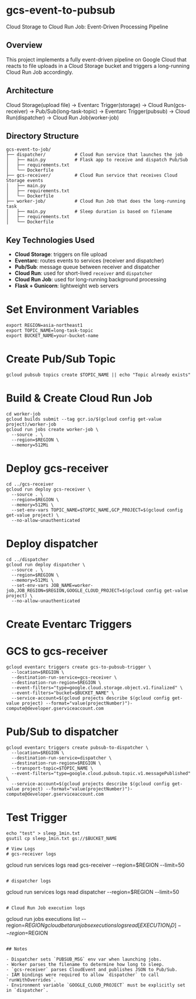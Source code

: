 # gcs-event-to-pubsub

Cloud Storage to Cloud Run Job: Event-Driven Processing Pipeline

## Overview

This project implements a fully event-driven pipeline on Google Cloud that reacts to file uploads in a Cloud Storage bucket and triggers a long-running Cloud Run Job accordingly.

## Architecture

Cloud Storage(upload file) -> Eventarc Trigger(storage) -> Cloud Run(gcs-receiver) -> Pub/Sub(long-task-topic) -> Eventarc Trigger(pubsub) -> Cloud Run(dispatcher) -> Cloud Run Job(worker-job)

## Directory Structure
```text
gcs-event-to-job/
├── dispatcher/           # Cloud Run service that launches the job
│   ├── main.py           # Flask app to receive and dispatch Pub/Sub
│   ├── requirements.txt
│   └── Dockerfile
├── gcs-receiver/         # Cloud Run service that receives Cloud Storage events
│   ├── main.py
│   ├── requirements.txt
│   └── Dockerfile
├── worker-job/           # Cloud Run Job that does the long-running task
│   ├── main.py           # Sleep duration is based on filename
│   ├── requirements.txt
│   └── Dockerfile
```

## Key Technologies Used

- **Cloud Storage**: triggers on file upload
- **Eventarc**: routes events to services (receiver and dispatcher)
- **Pub/Sub**: message queue between receiver and dispatcher
- **Cloud Run**: used for short-lived `receiver` and `dispatcher`
- **Cloud Run Job**: used for long-running background processing
- **Flask + Gunicorn**: lightweight web servers

# Set Environment Variables
```
export REGION=asia-northeast1
export TOPIC_NAME=long-task-topic
export BUCKET_NAME=your-bucket-name
```

# Create Pub/Sub Topic
```
gcloud pubsub topics create $TOPIC_NAME || echo "Topic already exists"
```

# Build & Create Cloud Run Job
```
cd worker-job
gcloud builds submit --tag gcr.io/$(gcloud config get-value project)/worker-job
gcloud run jobs create worker-job \
  --source . \
  --region=$REGION \
  --memory=512Mi
```

# Deploy gcs-receiver
```
cd ../gcs-receiver
gcloud run deploy gcs-receiver \
  --source . \
  --region=$REGION \
  --memory=512Mi \
  --set-env-vars TOPIC_NAME=$TOPIC_NAME,GCP_PROJECT=$(gcloud config get-value project) \
  --no-allow-unauthenticated
```

# Deploy dispatcher
```
cd ../dispatcher
gcloud run deploy dispatcher \
  --source . \
  --region=$REGION \
  --memory=512Mi \
  --set-env-vars JOB_NAME=worker-job,JOB_REGION=$REGION,GOOGLE_CLOUD_PROJECT=$(gcloud config get-value project) \
  --no-allow-unauthenticated
```

# Create Eventarc Triggers
# GCS to gcs-receiver
```
gcloud eventarc triggers create gcs-to-pubsub-trigger \
  --location=$REGION \
  --destination-run-service=gcs-receiver \
  --destination-run-region=$REGION \
  --event-filters="type=google.cloud.storage.object.v1.finalized" \
  --event-filters="bucket=$BUCKET_NAME" \
  --service-account=$(gcloud projects describe $(gcloud config get-value project) --format="value(projectNumber)")-compute@developer.gserviceaccount.com
```

# Pub/Sub to dispatcher
```
gcloud eventarc triggers create pubsub-to-dispatcher \
  --location=$REGION \
  --destination-run-service=dispatcher \
  --destination-run-region=$REGION \
  --transport-topic=$TOPIC_NAME \
  --event-filters="type=google.cloud.pubsub.topic.v1.messagePublished" \
  --service-account=$(gcloud projects describe $(gcloud config get-value project) --format="value(projectNumber)")-compute@developer.gserviceaccount.com
```

# Test Trigger
```
echo "test" > sleep_1min.txt
gsutil cp sleep_1min.txt gs://$BUCKET_NAME

# View Logs
# gcs-receiver logs
```
gcloud run services logs read gcs-receiver --region=$REGION --limit=50
```

# dispatcher logs
```
gcloud run services logs read dispatcher --region=$REGION --limit=50
```

# Cloud Run Job execution logs
```
gcloud run jobs executions list --region=$REGION
gcloud beta run jobs executions logs read [EXECUTION_ID] --region=$REGION
```

## Notes

- Dispatcher sets `PUBSUB_MSG` env var when launching jobs.
- Worker parses the filename to determine how long to sleep.
- `gcs-receiver` parses CloudEvent and publishes JSON to Pub/Sub.
- IAM bindings were required to allow `dispatcher` to call `runWithOverrides`.
- Environment variable `GOOGLE_CLOUD_PROJECT` must be explicitly set in `dispatcher`.

